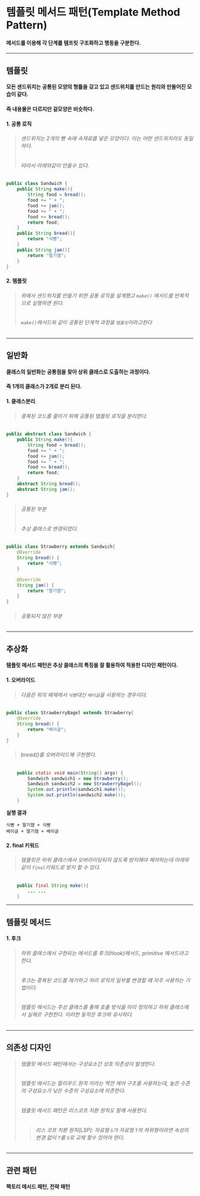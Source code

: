 # 템플릿 메서드 패턴(Template Method Pattern)
#### 메서드를 이용해 각 단계를 템프릿 구조화하고 행동을 구분한다.

---
## 템플릿
#### 모든 샌드위치는 공통된 모양의 형틀을 갖고 있고 샌드위치를 만드는 원리와 만들어진 모습이 같다.
#### 즉 내용물은 다르지만 겉모양은 비슷하다.

#### 1. 공통 로직
> ###### 샌드위치는 2개의 빵 속에 속재료를 넣은 모양이다. 이는 어떤 샌드위치라도 동일하다.
> ###### 따라서 아래와같이 만들수 있다.
```java
public class Sandwich {
    public String make(){
        String food = bread();
        food += " + ";
        food += jam();
        food += " + ";
        food += bread();
        return food;
    }
    public String bread(){
        return "식빵";
    }
    public String jam(){
        return "딸기잼";
    }
}
```
#### 2. 템플릿
> ###### 위에서 샌드위치를 만들기 위한 공통 로직을 설계했고 ```make()``` 메서드를 반복적으로 실행하면 된다.
> ###### ```make()```메서드와 같이 공통된 단계적 과정을 ```템플릿```이라고한다

---
## 일반화
#### 클래스의 일반화는 공통점을 찾아 상위 클래스로 도출하는 과정이다.
#### 즉 1개의 클래스가 2개로 분리 된다.
#### 1. 클래스분리
> ###### 중복된 코드를 줄이기 위해 공통된 템플릿 로직을 분리한다.
```java
public abstract class Sandwich {
    public String make(){
        String food = bread();
        food += " + ";
        food += jam();
        food += " + ";
        food += bread();
        return food;
    }
    abstract String bread();
    abstract String jam();
}
```
> ###### 공통된 부분
> ###### 추상 클래스로 변경되었다.
```java
public class Strawberry extends Sandwich{
    @Override
    String bread() {
        return "식빵";
    }

    @Override
    String jam() {
        return "딸기잼";
    }
}
```
> ###### 공통되지 않은 부분

---
## 추상화
#### 템플릿 메서드 패턴은 추상 클래스의 특징을 잘 활용하여 적용한 디자인 패턴이다.
#### 1. 오버라이드
> ###### 다음은 위의 예제에서 ```식빵```대신 ```베이글```을 사용하는 경우이다.
```java
public class StrawberryBagel extends Strawberry{
    @Override
    String bread() {
        return "베이글";
    }
}
```
> ###### bread()를 오버라이드해 구현했다.
```java
    public static void main(String[] args) {
        Sandwich sandwich1 = new Strawberry();
        Sandwich sandwich2 = new StrawberryBagel();
        System.out.println(sandwich1.make());
        System.out.println(sandwich2.make());
    }
```
**실행 결과**
```aidl
식빵 + 딸기잼 + 식빵
베이글 + 딸기잼 + 베이글
```

#### 2. final 키워드
> ###### 템플릿은 하위 클래스에서 오버라이딩되지 않도록 방지해야 해야하는데 아래와 같이 ```final```키워드로 방지 할 수 있다.

```java
    public final String make(){
        ... ...
    }
```

---
## 템플릿 메서드

#### 1. 후크
> ###### 하위 클래스에서 구현되는 메서드를 후크(Hook)메서드, primitive 메서드라고 한다.
> ###### 후크는 중복된 코드를 제거하고 처리 로직의 일부를 변경할 떄 자주 사용하는 기법이다.
> ###### 템플릿 메서드는 추상 클래스를 통해 호출 방식을 미리 정의하고 하위 클래스에서 실체르 구현한다. 이러한 동작은 후크와 유사하다.

---
## 의존성 디자인
> ###### 템플릿 메서드 패턴에서는 구성요소간 상호 의존성이 발생한다.
> ###### 템플릿 메서드는 할리우드 원칙 이라는 역전 제어 구조를 사용하는데, 높은 수존의 구성요소가 낮은 수준의 구성요소에 의존한다.
> ###### 템플릿 메서드 패턴은 리스코프 치환 원칙도 함께 사용한다.
> > ###### 리스 코프 치환 원칙(LSP): 자료형 ```S```가 자료형 ```T```의 하위형이라면 속성의 변경 없이 ```T```를 ```S```로 교체 할수 있어야 한다.

---
## 관련 패턴
#### 팩토리 메서드 패턴, 전략 패턴

